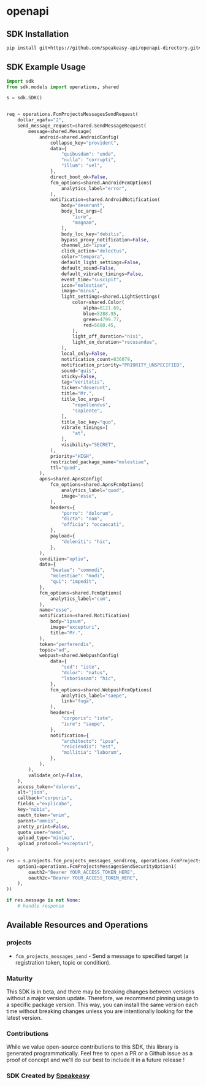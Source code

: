# openapi

<!-- Start SDK Installation -->
## SDK Installation

```bash
pip install git+https://github.com/speakeasy-api/openapi-directory.git#subdirectory=SDKs/javatpoint.com/v1/python
```
<!-- End SDK Installation -->

## SDK Example Usage
<!-- Start SDK Example Usage -->
```python
import sdk
from sdk.models import operations, shared

s = sdk.SDK()


req = operations.FcmProjectsMessagesSendRequest(
    dollar_xgafv="2",
    send_message_request=shared.SendMessageRequest(
        message=shared.Message(
            android=shared.AndroidConfig(
                collapse_key="provident",
                data={
                    "quibusdam": "unde",
                    "nulla": "corrupti",
                    "illum": "vel",
                },
                direct_boot_ok=False,
                fcm_options=shared.AndroidFcmOptions(
                    analytics_label="error",
                ),
                notification=shared.AndroidNotification(
                    body="deserunt",
                    body_loc_args=[
                        "iure",
                        "magnam",
                    ],
                    body_loc_key="debitis",
                    bypass_proxy_notification=False,
                    channel_id="ipsa",
                    click_action="delectus",
                    color="tempora",
                    default_light_settings=False,
                    default_sound=False,
                    default_vibrate_timings=False,
                    event_time="suscipit",
                    icon="molestiae",
                    image="minus",
                    light_settings=shared.LightSettings(
                        color=shared.Color(
                            alpha=8121.69,
                            blue=5288.95,
                            green=4799.77,
                            red=5680.45,
                        ),
                        light_off_duration="nisi",
                        light_on_duration="recusandae",
                    ),
                    local_only=False,
                    notification_count=836079,
                    notification_priority="PRIORITY_UNSPECIFIED",
                    sound="quis",
                    sticky=False,
                    tag="veritatis",
                    ticker="deserunt",
                    title="Mr.",
                    title_loc_args=[
                        "repellendus",
                        "sapiente",
                    ],
                    title_loc_key="quo",
                    vibrate_timings=[
                        "at",
                    ],
                    visibility="SECRET",
                ),
                priority="HIGH",
                restricted_package_name="molestiae",
                ttl="quod",
            ),
            apns=shared.ApnsConfig(
                fcm_options=shared.ApnsFcmOptions(
                    analytics_label="quod",
                    image="esse",
                ),
                headers={
                    "porro": "dolorum",
                    "dicta": "nam",
                    "officia": "occaecati",
                },
                payload={
                    "deleniti": "hic",
                },
            ),
            condition="optio",
            data={
                "beatae": "commodi",
                "molestiae": "modi",
                "qui": "impedit",
            },
            fcm_options=shared.FcmOptions(
                analytics_label="cum",
            ),
            name="esse",
            notification=shared.Notification(
                body="ipsum",
                image="excepturi",
                title="Mr.",
            ),
            token="perferendis",
            topic="ad",
            webpush=shared.WebpushConfig(
                data={
                    "sed": "iste",
                    "dolor": "natus",
                    "laboriosam": "hic",
                },
                fcm_options=shared.WebpushFcmOptions(
                    analytics_label="saepe",
                    link="fuga",
                ),
                headers={
                    "corporis": "iste",
                    "iure": "saepe",
                },
                notification={
                    "architecto": "ipsa",
                    "reiciendis": "est",
                    "mollitia": "laborum",
                },
            ),
        ),
        validate_only=False,
    ),
    access_token="dolores",
    alt="json",
    callback="corporis",
    fields_="explicabo",
    key="nobis",
    oauth_token="enim",
    parent="omnis",
    pretty_print=False,
    quota_user="nemo",
    upload_type="minima",
    upload_protocol="excepturi",
)
    
res = s.projects.fcm_projects_messages_send(req, operations.FcmProjectsMessagesSendSecurity(
    option1=operations.FcmProjectsMessagesSendSecurityOption1(
        oauth2="Bearer YOUR_ACCESS_TOKEN_HERE",
        oauth2c="Bearer YOUR_ACCESS_TOKEN_HERE",
    ),
))

if res.message is not None:
    # handle response
```
<!-- End SDK Example Usage -->

<!-- Start SDK Available Operations -->
## Available Resources and Operations


### projects

* `fcm_projects_messages_send` - Send a message to specified target (a registration token, topic or condition).
<!-- End SDK Available Operations -->

### Maturity

This SDK is in beta, and there may be breaking changes between versions without a major version update. Therefore, we recommend pinning usage
to a specific package version. This way, you can install the same version each time without breaking changes unless you are intentionally
looking for the latest version.

### Contributions

While we value open-source contributions to this SDK, this library is generated programmatically.
Feel free to open a PR or a Github issue as a proof of concept and we'll do our best to include it in a future release !

### SDK Created by [Speakeasy](https://docs.speakeasyapi.dev/docs/using-speakeasy/client-sdks)
